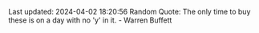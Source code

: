 Last updated: 2024-04-02 18:20:56
Random Quote: The only time to buy these is on a day with no 'y' in it. - Warren Buffett